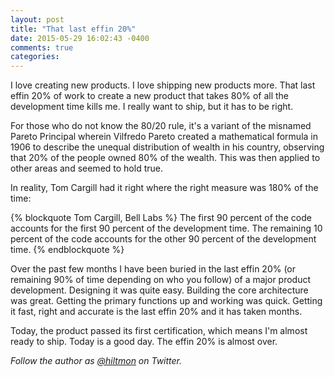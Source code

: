 ```yaml
---
layout: post
title: "That last effin 20%"
date: 2015-05-29 16:02:43 -0400
comments: true
categories: 
---
```


I love creating new products. I love shipping new products more. That last effin 20% of work to create a new product that takes 80% of all the development time kills me. I really want to ship, but it has to be right.

For those who do not know the 80/20 rule, it's a variant of the misnamed Pareto Principal wherein Vilfredo Pareto created a mathematical formula in 1906 to describe the unequal distribution of wealth in his country, observing that 20% of the people owned 80% of the wealth. This was then applied to other areas and seemed to hold true. 

In reality, Tom Cargill had it right where the right measure was 180% of the time:

{% blockquote Tom Cargill, Bell Labs %}
The first 90 percent of the code accounts for the first 90 percent of the development time. The remaining 10 percent of the code accounts for the other 90 percent of the development time.
{% endblockquote %}

Over the past few months I have been buried in the last effin 20% (or remaining 90% of time depending on who you follow) of a major product development. Designing it was quite easy. Building the core architecture was great. Getting the primary functions up and working was quick. Getting it fast, right and accurate is the last effin 20% and it has taken months.

Today, the product passed its first certification, which means I'm almost ready to ship. Today is a good day. The effin 20% is almost over.

*Follow the author as [@hiltmon](http://https://twitter.com/hiltmon) on Twitter.*
